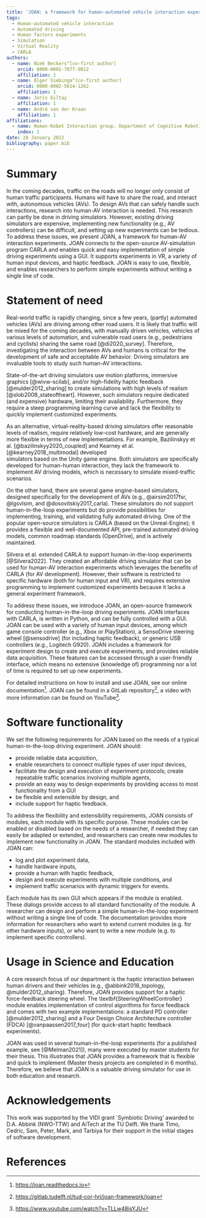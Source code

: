 ```yaml
--- 
title: 'JOAN: a framework for human-automated vehicle interaction experiments in a virtual reality driving simulator' 
tags:
  - Human-automated vehicle interaction
  - Automated driving
  - Human factors experiments
  - Simulation
  - Virtual Reality
  - CARLA 
authors:
  - name: Niek Beckers^[co-first author]
    orcid: 0000-0001-7077-9812 
    affiliation: 1
  - name: Olger Siebinga^[co-first author]
    orcid: 0000-0002-5614-1262 
    affiliation: 1
  - name: Joris Giltay 
    affiliation: 1
  - name: André van der Kraan 
    affiliation: 1 
affiliations:
  - name: Human-Robot Interaction group, Department of Cognitive Robotics, Faculty 3mE, Delft University of Technology, Mekelweg 2, 2628 CD Delft, The Netherlands 
    index: 1 
date: 28 January 2022 
bibliography: paper.bib
--- 
```


# Summary

In the coming decades, traffic on the roads will no longer only consist of human traffic participants. Humans will have to share the road, and interact with,
autonomous vehicles (AVs). To design AVs that can safely handle such interactions, research into human-AV interaction is needed. This research can partly be
done in driving simulators. However, existing driving simulators are expensive, implementing new functionality (e.g., AV controllers)
can be difficult, and setting up new experiments can be tedious. To address these issues, we present JOAN, a framework for human-AV interaction experiments.
JOAN connects to the open-source AV-simulation program CARLA and enables quick and easy implementation of simple driving experiments using a GUI. It supports
experiments in VR, a variety of human input devices, and haptic feedback. JOAN is easy to use, flexible, and enables researchers to perform simple experiments
without writing a single line of code.

# Statement of need

Real-world traffic is rapidly changing, since a few years, (partly) automated vehicles (AVs) are driving among other road users. It is likely that traffic will
be mixed for the coming decades, with manually driven vehicles, vehicles of various levels of automation, and vulnerable road users (e.g., pedestrians and
cyclists) sharing the same road [@di2020_survey]. Therefore, investigating the interaction between AVs and humans is critical for the development of safe and
acceptable AV behavior. Driving simulators are invaluable tools to study such human-AV interactions.

State-of-the-art driving simulators use motion platforms, immersive graphics [@wivw-scilab], and/or high-fidelity haptic feedback [@mulder2012_sharing] to
create simulations with high levels of realism [@slob2008_stateoftheart]. However, such simulators require dedicated (and expensive)
hardware, limiting their availability. Furthermore, they require a steep programming learning curve and lack the flexibility to quickly implement customized
experiments.

As an alternative, virtual-reality-based driving simulators offer reasonable levels of realism, require relatively low-cost hardware, and are generally more
flexible in terms of new implementations. For example, Bazilinskyy et al. [@bazilinskyy2020_coupled] and Kearney et al. [@kearney2018_multimodal] developed  
simulators based on the Unity game engine. Both simulators are specifically developed for human-human interaction, they lack the framework to implement AV
driving models, which is necessary to simulate mixed-traffic scenarios.

On the other hand, there are several game engine-based simulators, designed specifically for the development of AVs (e.g., @airsim2017fsr, @lgsvlsim, and
@dosovitskiy2017_carla). These simulators do not support human-in-the-loop experiments but do provide possibilities for implementing, training, and validating
fully automated driving. One of the popular open-source simulators is CARLA (based on the Unreal-Engine); it provides a flexible and well-documented API,
pre-trained automated driving models, common roadmap standards (OpenDrive), and is actively maintained.

Silvera et al. extended CARLA to support human-in-the-loop experiments [@Silvera2022]. They created an affordable driving simulator that can be used for
human-AV interaction experiments which leverages the benefits of CARLA (for AV development). However, their software is restricted to specific hardware (both
for human input and VR), and requires extensive programming to implement customized experiments because it lacks a general experiment framework.

To address these issues, we introduce JOAN, an open-source framework for conducting human-in-the-loop driving experiments. JOAN interfaces with CARLA, is
written in Python, and can be fully controlled with a GUI. JOAN can be used with a variety of human input devices, among which game console controller (e.g.,
Xbox or PlayStation), a SensoDrive steering wheel [@sensodrive] (for including haptic feedback), or generic USB controllers (e.g., Logitech G920). JOAN includes
a framework for experiment design to create and execute experiments, and provides reliable data acquisition. These features can be accessed through a
user-friendly interface, which means no extensive (knowledge of) programming nor a lot of time is required to set up new experiments.

For detailed instructions on how to install and use JOAN, see our online documentation[^1]. JOAN can be found in a
GitLab repository[^2], a video with more information can be found on
YouTube[^3].

[^1]: https://joan.readthedocs.io
[^2]: https://gitlab.tudelft.nl/tud-cor-hri/joan-framework/joan
[^3]: https://www.youtube.com/watch?v=TLLw48isYJU
# Software functionality

We set the following requirements for JOAN based on the needs of a typical human-in-the-loop driving experiment. JOAN should:

- provide reliable data acquisition,
- enable researchers to connect multiple types of user input devices,
- facilitate the design and execution of experiment protocols; create repeatable traffic scenarios involving multiple agents,
- provide an easy way to design experiments by providing access to most functionality from a GUI
- be flexible and extensible by design, and
- include support for haptic feedback.

To address the flexibility and extensibility requirements, JOAN consists of modules, each module with its specific purpose. These modules can be enabled 
or disabled based on the needs of a researcher, if needed they can easily be adapted or extended, and researchers
can create new modules to implement new functionality in JOAN. The standard modules included with JOAN can:

- log and plot experiment data,
- handle hardware inputs,
- provide a human with haptic feedback,
- design and execute experiments with multiple conditions, and
- implement traffic scenarios with dynamic triggers for events.

Each module has its own GUI which appears if the module is enabled. These dialogs provide access to all standard functionality of the module. A researcher can
design and perform a simple human-in-the-loop experiment without writing a single line of code. The documentation provides more information for researchers who
want to extend current modules (e.g. for other hardware inputs), or who want to write a new module (e.g. to implement specific controllers).

# Usage in Science and Education

A core research focus of our department is the haptic interaction between human drivers and their vehicles (e.g., @abbink2018_topology, @mulder2012_sharing).
Therefore, JOAN provides support for a haptic force-feedback steering wheel. The \textbf{SteeringWheelController} module enables implementation of control
algorithms for force feedback and comes with two example implementations: a standard PD controller [@mulder2012_sharing] and a Four Design Choice Architecture
controller (FDCA) [@vanpaassen2017_four] (for quick-start haptic feedback experiments).

JOAN was used in several human-in-the-loop experiments (for a published example, see [@Melman2021]), many were executed by master students for
their thesis. This illustrates that JOAN provides a framework that is flexible and quick to implement (Master thesis projects are completed in 6 months).
Therefore, we believe that JOAN is a valuable driving simulator for use in both education and research.

# Acknowledgements

This work was supported by the VIDI grant `Symbiotic Driving' awarded to D.A. Abbink (NWO-TTW) and AiTech at the TU Delft. We thank Timo, Cedric, Sam, Peter,
Mark, and Tarbiya for their support in the initial stages of software development.

# References